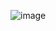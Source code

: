 ![image](https://github.com/JoshMusira/real-time-app/assets/86522089/b14ca4dc-eb72-41c4-b1e7-22520620f97c)
